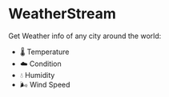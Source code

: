 # WeatherStream

Get Weather info of any city around the world:
- 🌡️ Temperature
- ☁️ Condition
- 💧 Humidity
- 🌬️ Wind Speed
